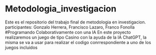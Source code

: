 # Metodologia_investigacion
Este es el repositorio del trabajo final de metodologia en investigacion. participantes: Gonzalo Herrera, Francisco Lazaro, Franco Fonolla
#Programando Colaborativamente con una IA
En este proyecto realizaremos un juego de tipo Casino con la ayuda de la IA ChatGPT, la misma se va a usar para realizar el codigo conrrespondiente a uno de los juegos incluidos
